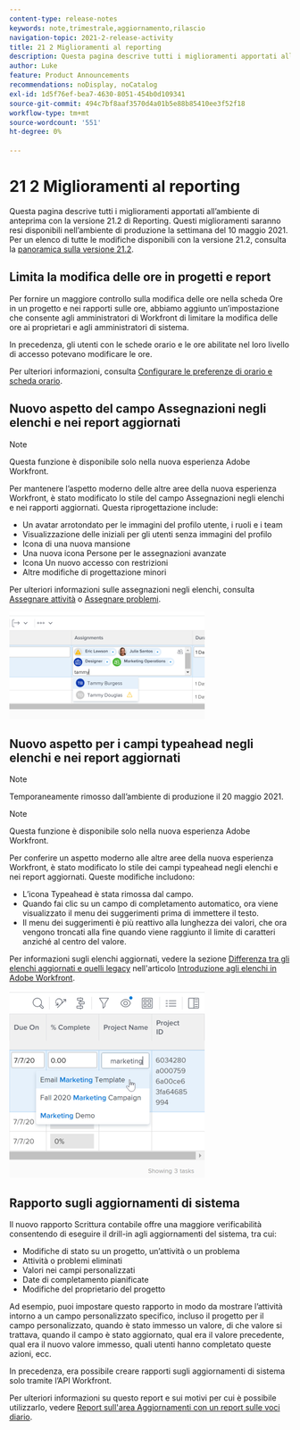 ```yaml
---
content-type: release-notes
keywords: note,trimestrale,aggiornamento,rilascio
navigation-topic: 2021-2-release-activity
title: 21 2 Miglioramenti al reporting
description: Questa pagina descrive tutti i miglioramenti apportati all’ambiente di anteprima con la versione 21.2 di Reporting. Questi miglioramenti saranno resi disponibili nell’ambiente di produzione la settimana del 10 maggio 2021. Per un elenco di tutte le modifiche disponibili con la versione 21.2, consulta Panoramica sulla versione 21.2.
author: Luke
feature: Product Announcements
recommendations: noDisplay, noCatalog
exl-id: 1d5f76ef-bea7-4630-8051-454b0d109341
source-git-commit: 494c7bf8aaf3570d4a01b5e88b85410ee3f52f18
workflow-type: tm+mt
source-wordcount: '551'
ht-degree: 0%

---
```


# 21 2 Miglioramenti al reporting

Questa pagina descrive tutti i miglioramenti apportati all’ambiente di anteprima con la versione 21.2 di Reporting. Questi miglioramenti saranno resi disponibili nell’ambiente di produzione la settimana del 10 maggio 2021. Per un elenco di tutte le modifiche disponibili con la versione 21.2, consulta la [panoramica sulla versione 21.2](../../../product-announcements/product-releases/21.2-release-activity/21-2-release-overview.md).

## Limita la modifica delle ore in progetti e report

Per fornire un maggiore controllo sulla modifica delle ore nella scheda Ore in un progetto e nei rapporti sulle ore, abbiamo aggiunto un’impostazione che consente agli amministratori di Workfront di limitare la modifica delle ore ai proprietari e agli amministratori di sistema.

In precedenza, gli utenti con le schede orario e le ore abilitate nel loro livello di accesso potevano modificare le ore.

Per ulteriori informazioni, consulta [Configurare le preferenze di orario e scheda orario](../../../administration-and-setup/set-up-workfront/configure-timesheets-schedules/timesheet-and-hour-preferences.md).

## Nuovo aspetto del campo Assegnazioni negli elenchi e nei report aggiornati

>[!NOTE]
>
>Questa funzione è disponibile solo nella nuova esperienza Adobe Workfront.

Per mantenere l’aspetto moderno delle altre aree della nuova esperienza Workfront, è stato modificato lo stile del campo Assegnazioni negli elenchi e nei rapporti aggiornati. Questa riprogettazione include:

* Un avatar arrotondato per le immagini del profilo utente, i ruoli e i team
* Visualizzazione delle iniziali per gli utenti senza immagini del profilo
* Icona di una nuova mansione
* Una nuova icona Persone per le assegnazioni avanzate
* Icona Un nuovo accesso con restrizioni
* Altre modifiche di progettazione minori

Per ulteriori informazioni sulle assegnazioni negli elenchi, consulta [Assegnare attività](../../../manage-work/tasks/assign-tasks/assign-tasks.md) o [Assegnare problemi](../../../manage-work/issues/manage-issues/assign-issues.md).

![Aggiornamenti assegnazioni](assets/assignments-updates-350x193.png)

## Nuovo aspetto per i campi typeahead negli elenchi e nei report aggiornati

>[!NOTE]
>
>Temporaneamente rimosso dall’ambiente di produzione il 20 maggio 2021.

>[!NOTE]
>
>Questa funzione è disponibile solo nella nuova esperienza Adobe Workfront.

Per conferire un aspetto moderno alle altre aree della nuova esperienza Workfront, è stato modificato lo stile dei campi typeahead negli elenchi e nei report aggiornati. Queste modifiche includono:

* L’icona Typeahead è stata rimossa dal campo.
* Quando fai clic su un campo di completamento automatico, ora viene visualizzato il menu dei suggerimenti prima di immettere il testo.
* Il menu dei suggerimenti è più reattivo alla lunghezza dei valori, che ora vengono troncati alla fine quando viene raggiunto il limite di caratteri anziché al centro del valore.

Per informazioni sugli elenchi aggiornati, vedere la sezione [Differenza tra gli elenchi aggiornati e quelli legacy](../../../workfront-basics/navigate-workfront/use-lists/view-items-in-a-list.md#updated) nell&#39;articolo [Introduzione agli elenchi in Adobe Workfront](../../../workfront-basics/navigate-workfront/use-lists/view-items-in-a-list.md).

![Campo automatico](assets/typeahead-updates-350x336.png)

## Rapporto sugli aggiornamenti di sistema

Il nuovo rapporto Scrittura contabile offre una maggiore verificabilità consentendo di eseguire il drill-in agli aggiornamenti del sistema, tra cui:

* Modifiche di stato su un progetto, un’attività o un problema
* Attività o problemi eliminati
* Valori nei campi personalizzati
* Date di completamento pianificate
* Modifiche del proprietario del progetto

Ad esempio, puoi impostare questo rapporto in modo da mostrare l’attività intorno a un campo personalizzato specifico, incluso il progetto per il campo personalizzato, quando è stato immesso un valore, di che valore si trattava, quando il campo è stato aggiornato, qual era il valore precedente, qual era il nuovo valore immesso, quali utenti hanno completato queste azioni, ecc.

In precedenza, era possibile creare rapporti sugli aggiornamenti di sistema solo tramite l’API Workfront.

Per ulteriori informazioni su questo report e sui motivi per cui è possibile utilizzarlo, vedere [Report sull&#39;area Aggiornamenti con un report sulle voci diario](../../../reports-and-dashboards/reports/creating-and-managing-reports/create-journal-entry-report.md).

